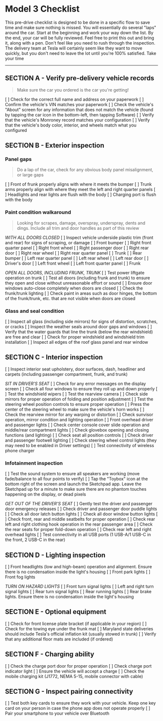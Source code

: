 # Model 3 Checklist #

This pre-drive checklist is designed to be done in a specific flow to save time and make sure nothing is missed. You will essentially do several "laps" around the car. Start at the beginning and work your way down the list. By the end, your car will be fully reviewed. Feel free to print this out and bring it, along with a pen. Don't feel like you need to rush through the inspection. The delivery team at Tesla will certainly seem like they want to move quickly, but you don't need to leave the lot until you're 100% satisfied. Take your time

---

## SECTION A - Verify pre-delivery vehicle records ##

> Make sure the car you ordered is the car you're getting!

[ ] Check for the correct full name and address on your paperwork
[ ] Confirm the vehicle's VIN matches your paperwork
[ ] Check the vehicle's "About" screen for any information that does not match the vehicle (found by tapping the car icon in the bottom-left, then tapping Software)
[ ] Verify that the vehicle's Monroney record matches your configuration
[ ] Verify that the vehicle's body color, interior, and wheels match what you configured

## SECTION B - Exterior inspection ##

### Panel gaps ###

> Do a lap of the car, check for any obvious body panel misalignment, or large gaps

[ ] Front of frunk properly aligns with where it meets the bumper
[ ] Trunk arms properly align with where they meet the left and right quarter panels
[ ] Headlights and rear lights are flush with the body
[ ] Charging port is flush with the body

### Paint condition walkaround ###

> Looking for scrapes, damage, overspray, underspray, dents and dings. Include all trim and door handles as part of this review

*WITH ALL DOORS CLOSED*
[ ] Inspect vehicle underside plastic trim (front and rear) for signs of scraping, or damage
[ ] Front bumper
[ ] Right front quarter panel
[ ] Right front wheel
[ ] Right passenger door
[ ] Right rear door
[ ] Right rear wheel
[ ] Right rear quarter panel
[ ] Trunk
[ ] Rear bumper
[ ] Left rear quarter panel
[ ] Left rear wheel
[ ] Left rear door
[ ] Driver's door
[ ] Left front wheel
[ ] Left front quarter panel
[ ] Frunk

*OPEN ALL DOORS, INCLUDING FRUNK, TRUNK*
[ ] Test power liftgate operation on trunk
[ ] Test all doors (including frunk and trunk) to ensure they open and close without unreasonable effort or sound
[ ] Ensure door windows auto-close completely when doors are closed
[ ] Check the frunk/trunk lighting
[ ] Check paint in areas such as door hinges, the bottom of the frunk/trunk, etc. that are not visible when doors are closed

### Glass and seal condition
[ ] Inspect all glass (including side mirrors) for signs of distortion, scratches, or cracks
[ ] Inspect the weather seals around door gaps and windows
[ ] Verify that the water guards that line the trunk (below the rear windshield) are free and clear
[ ] Check for proper windshield and windshield trim installation
[ ] Inspect all edges of the roof glass panel and rear window


## SECTION C - Interior inspection

[ ] Inspect interior seat upholstery, door surfaces, dash, headliner and carpets (including passenger compartment, frunk, and trunk)

*SIT IN DRIVER'S SEAT*
[ ] Check for any error messages on the display screen
[ ] Check all four windows to ensure they roll up and down properly
[ ] Test the windshield wipers
[ ] Test the rearview camera
[ ] Check side mirrors for proper operation of folding and position adjustment
[ ] Test the steering wheel position controls to ensure proper operation
[ ] Press the center of the steering wheel to make sure the vehicle's horn works
[ ] Check the rearview mirror for any warping or distortion
[ ] Check sunvisor operation, mirror condition and lighting operation
[ ] Front overhead driver and passenger lights
[ ] Check center console cover slide operation and middle/rear compartment lights
[ ] Check glovebox opening and closing functions (and lighting)
[ ] Check seat all position controls
[ ] Check driver and passenger footwell lighting
[ ] Check steering wheel control lights (they may need to be enabled in Driver settings)
[ ] Test connectivity of wireless phone charger

### Infotainment inspection
[ ] Test the sound system to ensure all speakers are working (move fade/balance to all four points to verify)
[ ] Tap the "Toybox" icon at the bottom right of the screen and launch the Sketchpad app. Leave the Sketchpad up for a minute to make sure there are no phantom touches happening on the display, or dead pixels

*GET OUT OF THE DRIVER'S SEAT*
[ ] Gently test the driver and passenger door emergency releases
[ ] Check driver and passenger door puddle lights
[ ] Check all door latch button lights
[ ] Check all door window button lights
[ ] Check front, rear and middle seatbelts for proper operation
[ ] Check rear left and right clothing hook operation in the rear passenger area
[ ] Check the rear seats for proper fold-down operation
[ ] Check rear left and right overhead lights
[ ] Test connectivity in all USB ports (1 USB-A/1 USB-C in the front, 2 USB-C in the rear)


## SECTION D - Lighting inspection
[ ] Front headlights (low and high-beam) operation and alignment. Ensure there is no condensation inside the light's housing
[ ] Front park lights
[ ] Front fog lights

*TURN ON HAZARD LIGHTS*
[ ] Front turn signal lights
[ ] Left and right turn signal lights
[ ] Rear turn signal lights
[ ] Rear running lights
[ ] Rear brake lights. Ensure there is no condensation inside the light's housing


## SECTION E - Optional equipment
[ ] Check for front license plate bracket (if applicable in your region)
[ ] Check for the towing eye under the frunk mat
[ ] Maryland state deliveries should include Tesla's official inflation kit (usually stowed in trunk)
[ ] Verify that any additional floor mats are included (if ordered)


## SECTION F - Charging ability
[ ] Check the charge port door for proper operation
[ ] Check charge port indicator light
[ ] Ensure the vehicle will accept a charge
[ ] Check the mobile charging kit (J1772, NEMA 5-15, mobile connector with cable)


## SECTION G - Inspect pairing connectivity
[ ] Test both key cards to ensure they work with your vehicle. Keep one key card on your person in case the phone app does not operate properly
[ ] Pair your smartphone to your vehicle over Bluetooth
